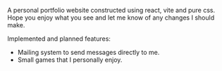 A personal portfolio website constructed using react, vite and pure css. Hope you enjoy what you see and let me know of any changes I should make.

Implemented and planned features:
- Mailing system to send messages directly to me.
- Small games that I personally enjoy.
